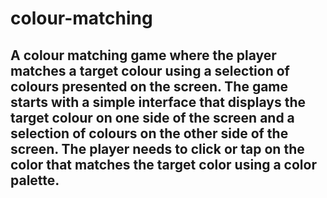 # colour-matching

## A colour matching game where the player matches a target colour using a selection of colours presented on the screen. The game starts with a simple interface that displays the target colour on one side of the screen and a selection of colours on the other side of the screen. The player needs to click or tap on the color that matches the target color using a color palette.

